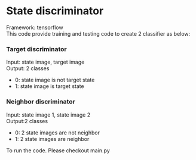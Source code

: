 State discriminator
=============================
Framework: tensorflow \
This code provide training and testing code to create 2 classifier as below: 

### Target discriminator  
Input: state image, target image \
Output: 2 classes 
- 0: state image is not target state 
- 1: state image is target state 

### Neighbor discriminator 
Input: state image 1, state image 2 \
Output:2 classes 
- 0: 2 state images are not neighbor 
- 1: 2 state images are neighbor 

To run the code. Please checkout main.py


 
